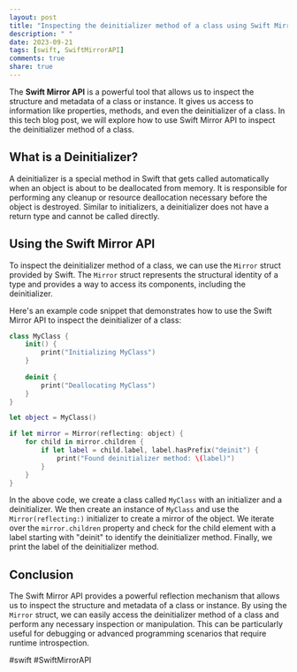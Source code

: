 ```yaml
---
layout: post
title: "Inspecting the deinitializer method of a class using Swift Mirror API"
description: " "
date: 2023-09-21
tags: [swift, SwiftMirrorAPI]
comments: true
share: true
---
```


The **Swift Mirror API** is a powerful tool that allows us to inspect the structure and metadata of a class or instance. It gives us access to information like properties, methods, and even the deinitializer of a class. In this tech blog post, we will explore how to use Swift Mirror API to inspect the deinitializer method of a class.

## What is a Deinitializer?

A deinitializer is a special method in Swift that gets called automatically when an object is about to be deallocated from memory. It is responsible for performing any cleanup or resource deallocation necessary before the object is destroyed. Similar to initializers, a deinitializer does not have a return type and cannot be called directly.

## Using the Swift Mirror API

To inspect the deinitializer method of a class, we can use the `Mirror` struct provided by Swift. The `Mirror` struct represents the structural identity of a type and provides a way to access its components, including the deinitializer.

Here's an example code snippet that demonstrates how to use the Swift Mirror API to inspect the deinitializer of a class:

```swift
class MyClass {
    init() {
        print("Initializing MyClass")
    }
    
    deinit {
        print("Deallocating MyClass")
    }
}

let object = MyClass()

if let mirror = Mirror(reflecting: object) {
    for child in mirror.children {
        if let label = child.label, label.hasPrefix("deinit") {
            print("Found deinitializer method: \(label)")
        }
    }
}
```

In the above code, we create a class called `MyClass` with an initializer and a deinitializer. We then create an instance of `MyClass` and use the `Mirror(reflecting:)` initializer to create a mirror of the object. We iterate over the `mirror.children` property and check for the child element with a label starting with "deinit" to identify the deinitializer method. Finally, we print the label of the deinitializer method.

## Conclusion

The Swift Mirror API provides a powerful reflection mechanism that allows us to inspect the structure and metadata of a class or instance. By using the `Mirror` struct, we can easily access the deinitializer method of a class and perform any necessary inspection or manipulation. This can be particularly useful for debugging or advanced programming scenarios that require runtime introspection.

#swift #SwiftMirrorAPI